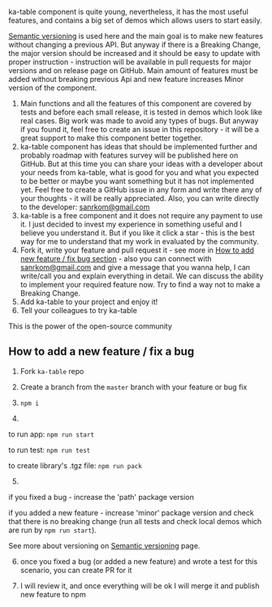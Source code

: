 ka-table component is quite young, nevertheless, it has the most useful features, and contains a big set of demos which allows users to start easily.

[Semantic versioning](https://semver.org/) is used here and the main goal is to make new features without changing a previous API. But anyway if there is a Breaking Change, the major version should be increased and it should be easy to update with proper instruction - instruction will be available in pull requests for major versions and on release page on GitHub. Main amount of features must be added without breaking previous Api and new feature increases Minor version of the component.

1. Main functions and all the features of this component are covered by tests and before each small release, it is tested in demos which look like real cases. Big work was made to avoid any types of bugs. But anyway if you found it, feel free to create an issue in this repository - it will be a great support to make this component better together.
2. ka-table component has ideas that should be implemented further and probably roadmap with features survey will be published here on GitHub. But at this time you can share your ideas with a developer about your needs from ka-table, what is good for you and what you expected to be better or maybe you want something but it has not implemented yet.  Feel free to create a GitHub issue in any form and write there any of your thoughts - it will be really appreciated. Also, you can write directly to the developer: sanrkom@gmail.com
3. ka-table is a free component and it does not require any payment to use it. I just decided to invest my experience in something useful and I believe you understand it. But if you like it click a star - this is the best way for me to understand that my work in evaluated by the community.
4. Fork it, write your feature and pull request it - see more in [How to add new feature / fix bug section](#develop)  - also you can connect with sanrkom@gmail.com and give a message that you wanna help, I can write/call you and explain everything in detail. We can discuss the ability to implement your required feature now. Try to find a way not to make a Breaking Change.
5. Add ka-table to your project and enjoy it!
6. Tell your colleagues to try ka-table

This is the power of the open-source community


## How to add a new feature / fix a bug
<a  name="develop"></a>
1) Fork <code>ka-table</code> repo

2) Create a branch from the <code>master</code> branch with your feature or bug fix

3) <code>npm i</code>

4)
to run app: <code>npm run start</code>

to run test: <code>npm run test</code>

to create library's .tgz file: <code>npm run pack</code>

5)
if you fixed a bug - increase the 'path' package version

if you added a new feature - increase 'minor' package version and check that there is no breaking change (run all tests and check local demos which are run by <code>npm run start</code>).

See more about versioning on [Semantic versioning](https://semver.org/) page.

6) once you fixed a bug (or added a new feature) and wrote a test for this scenario, you can create PR for it

7) I will review it, and once everything will be ok I will merge it and publish new feature to npm
